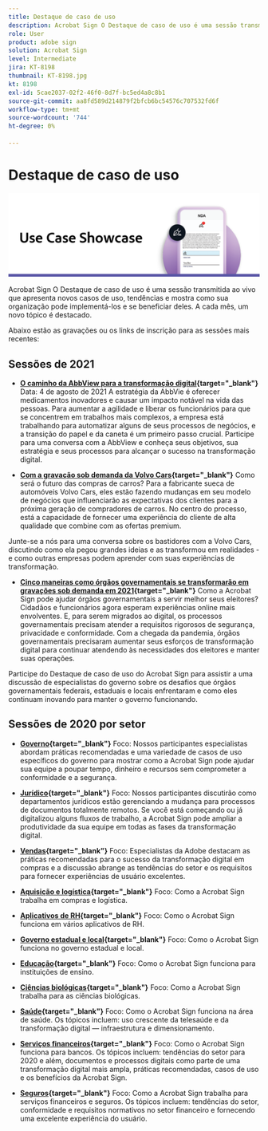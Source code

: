 ```yaml
---
title: Destaque de caso de uso
description: Acrobat Sign O Destaque de caso de uso é uma sessão transmitida ao vivo que apresenta novos casos de uso, tendências e mostra como sua organização pode implementá-los e se beneficiar deles
role: User
product: adobe sign
solution: Acrobat Sign
level: Intermediate
jira: KT-8198
thumbnail: KT-8198.jpg
kt: 8198
exl-id: 5cae2037-02f2-46f0-8d7f-bc5ed4a8c8b1
source-git-commit: aa8fd589d214879f2bfcb6bc54576c707532fd6f
workflow-type: tm+mt
source-wordcount: '744'
ht-degree: 0%

---
```


# Destaque de caso de uso

![banner do caso de uso](../assets/UCSC_Rebrand.png)

Acrobat Sign O Destaque de caso de uso é uma sessão transmitida ao vivo que apresenta novos casos de uso, tendências e mostra como sua organização pode implementá-los e se beneficiar deles. A cada mês, um novo tópico é destacado.

Abaixo estão as gravações ou os links de inscrição para as sessões mais recentes:

## Sessões de 2021

* **[O caminho da AbbView para a transformação digital](https://use-case-showcase-with-abbvie.joinus.adobeevents.com/){target="_blank"}**
Data: 4 de agosto de 2021 A estratégia da AbbVie é oferecer medicamentos inovadores e causar um impacto notável na vida das pessoas. Para aumentar a agilidade e liberar os funcionários para que se concentrem em trabalhos mais complexos, a empresa está trabalhando para automatizar alguns de seus processos de negócios, e a transição do papel e da caneta é um primeiro passo crucial. Participe para uma conversa com a AbbView e conheça seus objetivos, sua estratégia e seus processos para alcançar o sucesso na transformação digital.

* **[Com a gravação sob demanda da Volvo Cars](https://gateway.on24.com/wcc/eh/2172296/lp/2963219/adobe-sign-use-case-showcase%3A-featuring-volvo-cars/){target="_blank"}**
Como será o futuro das compras de carros? Para a fabricante sueca de automóveis Volvo Cars, eles estão fazendo mudanças em seu modelo de negócios que influenciarão as expectativas dos clientes para a próxima geração de compradores de carros. No centro do processo, está a capacidade de fornecer uma experiência do cliente de alta qualidade que combine com as ofertas premium.

Junte-se a nós para uma conversa sobre os bastidores com a Volvo Cars, discutindo como ela pegou grandes ideias e as transformou em realidades - e como outras empresas podem aprender com suas experiências de transformação.

* **[Cinco maneiras como órgãos governamentais se transformarão em gravações sob demanda em 2021](https://gateway.on24.com/wcc/eh/2172296/lp/2790280/5-ways-government-agencies-will-transform-in-2021-/){target="_blank"}**
Como a Acrobat Sign pode ajudar órgãos governamentais a servir melhor seus eleitores? Cidadãos e funcionários agora esperam experiências online mais envolventes. E, para serem migrados ao digital, os processos governamentais precisam atender a requisitos rigorosos de segurança, privacidade e conformidade. Com a chegada da pandemia, órgãos governamentais precisaram aumentar seus esforços de transformação digital para continuar atendendo às necessidades dos eleitores e manter suas operações.

Participe do Destaque de caso de uso do Acrobat Sign para assistir a uma discussão de especialistas do governo sobre os desafios que órgãos governamentais federais, estaduais e locais enfrentaram e como eles continuam inovando para manter o governo funcionando.

## Sessões de 2020 por setor

* **[Governo](https://event.on24.com/wcc/r/2790280/7FFF27458A6834FDF8C73C5149637590?partnerref=EXL){target="_blank"}**
Foco: Nossos participantes especialistas abordam práticas recomendadas e uma variedade de casos de uso específicos do governo para mostrar como a Acrobat Sign pode ajudar sua equipe a poupar tempo, dinheiro e recursos sem comprometer a conformidade e a segurança.

* **[Jurídico](https://event.on24.com/wcc/r/2634329/292CA0B317E56600A114508CC55376BF?partnerref=EXL){target="_blank"}**
Foco: Nossos participantes discutirão como departamentos jurídicos estão gerenciando a mudança para processos de documentos totalmente remotos. Se você está começando ou já digitalizou alguns fluxos de trabalho, a Acrobat Sign pode ampliar a produtividade da sua equipe em todas as fases da transformação digital.

* **[Vendas](https://acrobat.adobe.com/us/en/business/webinars/adobe-sign-use-case-showcase-sales.html){target="_blank"}**
Foco: Especialistas da Adobe destacam as práticas recomendadas para o sucesso da transformação digital em compras e a discussão abrange as tendências do setor e os requisitos para fornecer experiências de usuário excelentes.

* **[Aquisição e logística](https://event.on24.com/wcc/r/2514418/278FB6F16C198E2B866CF487AF9514F6){target="_blank"}**
Foco: Como a Acrobat Sign trabalha em compras e logística.

* **[Aplicativos de RH](https://event.on24.com/wcc/r/2351937/D9E34A102F309DFCAF0D07D5192BD66D){target="_blank"}**
Foco: Como o Acrobat Sign funciona em vários aplicativos de RH.

* **[Governo estadual e local](https://event.on24.com/wcc/r/2351937/D9E34A102F309DFCAF0D07D5192BD66D){target="_blank"}**
Foco: Como o Acrobat Sign funciona no governo estadual e local.

* **[Educação](https://event.on24.com/wcc/r/2241711/762243D5EE65DAC44D3AE7BCCD3388A7){target="_blank"}**
Foco: Como o Acrobat Sign funciona para instituições de ensino.

* **[Ciências biológicas](https://event.on24.com/wcc/r/2204781/2C266134D08DDE48E17C77746F192AA6){target="_blank"}**
Foco: Como a Acrobat Sign trabalha para as ciências biológicas.

* **[Saúde](https://event.on24.com/wcc/r/2202626/1D60C42BD396AE273CB09CF53F1051BE){target="_blank"}**
Foco: Como o Acrobat Sign funciona na área de saúde. Os tópicos incluem: uso crescente da telesaúde e da transformação digital — infraestrutura e dimensionamento.

* **[Serviços financeiros](https://event.on24.com/wcc/r/2177152/40A4315A5D32F21AFB5EB03E25C15992){target="_blank"}**
Foco: Como o Acrobat Sign funciona para bancos. Os tópicos incluem: tendências do setor para 2020 e além, documentos e processos digitais como parte de uma transformação digital mais ampla, práticas recomendadas, casos de uso e os benefícios da Acrobat Sign.

* **[Seguros](https://event.on24.com/wcc/r/2162717/1449ED610AD3B545004079728D9AE0F6){target="_blank"}**
Foco: Como a Acrobat Sign trabalha para serviços financeiros e seguros. Os tópicos incluem: tendências do setor, conformidade e requisitos normativos no setor financeiro e fornecendo uma excelente experiência do usuário.
